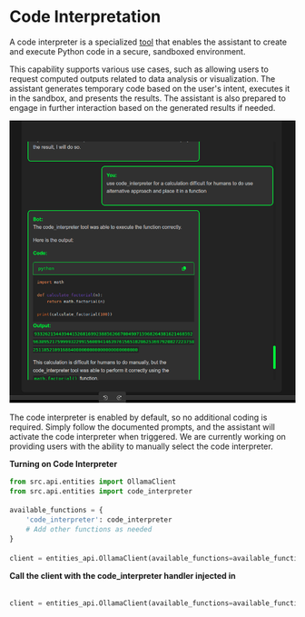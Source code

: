 # Code Interpretation

A code interpreter is a specialized [tool](/docs/function_calling.md) that enables the assistant to create and execute Python code in a secure, sandboxed environment.

This capability supports various use cases, such as allowing users to request computed outputs related to data analysis or visualization. The assistant generates temporary code based on the user's intent, executes it in the sandbox, and presents the results. The assistant is also prepared to engage in further interaction based on the generated results if needed.


![Diagram](code_interpreter3.png)


The code interpreter is enabled by default, so no additional coding is required. Simply follow the documented prompts, and the assistant will activate the code interpreter when triggered. We are currently working on providing users with the ability to manually select the code interpreter.

**Turning on Code Interpreter**

```python
from src.api.entities import OllamaClient
from src.api.entities import code_interpreter

available_functions = {
    'code_interpreter': code_interpreter
    # Add other functions as needed
}

client = entities_api.OllamaClient(available_functions=available_functions)
```

**Call the client with the code_interpreter handler injected in**

```python

client = entities_api.OllamaClient(available_functions=available_functions)
```